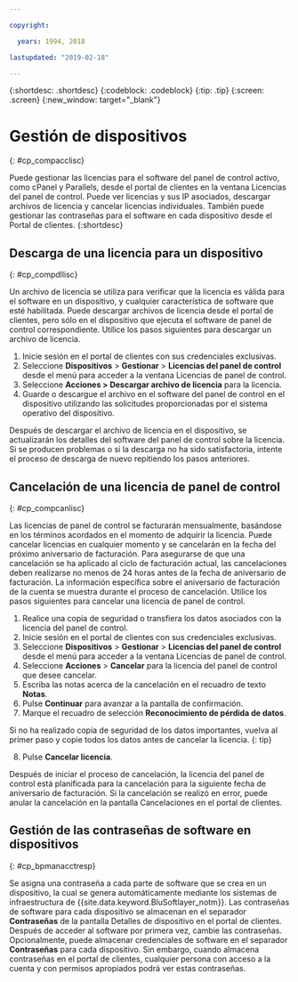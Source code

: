 ```yaml
---

copyright:

  years: 1994, 2018

lastupdated: "2019-02-18"

---
```


{:shortdesc: .shortdesc}
{:codeblock: .codeblock}
{:tip: .tip}
{:screen: .screen}
{:new_window: target="_blank"}

# Gestión de dispositivos
{: #cp_compacclisc}

Puede gestionar las licencias para el software del panel de control activo, como cPanel y Parallels, desde el portal de clientes en la ventana Licencias del panel de control. Puede ver licencias y sus IP asociados, descargar archivos de licencia y cancelar licencias individuales. También puede gestionar las contraseñas para el software en cada dispositivo desde el Portal de clientes.
{:shortdesc}


## Descarga de una licencia para un dispositivo
{: #cp_compdllisc}

Un archivo de licencia se utiliza para verificar que la licencia es válida para el software en un dispositivo, y cualquier característica de software que esté habilitada. Puede descargar archivos de licencia desde el portal de clientes, pero sólo en el dispositivo que ejecuta el software de panel de control correspondiente. Utilice los pasos siguientes para descargar un archivo de licencia.

1. Inicie sesión en el portal de clientes con sus credenciales exclusivas.
2. Seleccione **Dispositivos** > **Gestionar** > **Licencias del panel de control** desde el menú para acceder a la ventana Licencias de panel de control.
3. Seleccione **Acciones > Descargar archivo de licencia** para la licencia.
4. Guarde o descargue el archivo en el software del panel de control en el dispositivo utilizando las solicitudes proporcionadas por el sistema operativo del dispositivo.

Después de descargar el archivo de licencia en el dispositivo, se actualizarán los detalles del software del panel de control sobre la licencia. Si se producen problemas o si la descarga no ha sido satisfactoria, intente el proceso de descarga de nuevo repitiendo los pasos anteriores.

## Cancelación de una licencia de panel de control
{: #cp_compcanlisc}

Las licencias de panel de control se facturarán mensualmente, basándose en los términos acordados en el momento de adquirir la licencia. Puede cancelar licencias en cualquier momento y se cancelarán en la fecha del próximo aniversario de facturación. Para asegurarse de que una cancelación se ha aplicado al ciclo de facturación actual, las cancelaciones deben realizarse no menos de 24 horas antes de la fecha de aniversario de facturación. La información específica sobre el aniversario de facturación de la cuenta se muestra durante el proceso de cancelación. Utilice los pasos siguientes para cancelar una licencia de panel de control.

1. Realice una copia de seguridad o transfiera los datos asociados con la licencia del panel de control.
2. Inicie sesión en el portal de clientes con sus credenciales exclusivas.
3. Seleccione **Dispositivos** > **Gestionar** > **Licencias del panel de control** desde el menú para acceder a la ventana Licencias de panel de control.
4. Seleccione **Acciones** > **Cancelar** para la licencia del panel de control que desee cancelar.
5. Escriba las notas acerca de la cancelación en el recuadro de texto **Notas**.
6. Pulse **Continuar** para avanzar a la pantalla de confirmación.
7. Marque el recuadro de selección **Reconocimiento de pérdida de datos**.

  Si no ha realizado copia de seguridad de los datos importantes, vuelva al primer paso y copie todos los datos antes de cancelar la licencia.
  {: tip}

8. Pulse **Cancelar licencia**.

Después de iniciar el proceso de cancelación, la licencia del panel de control está planificada para la cancelación para la siguiente fecha de aniversario de facturación. Si la cancelación se realizó en error, puede anular la cancelación en la pantalla Cancelaciones en el portal de clientes.

## Gestión de las contraseñas de software en dispositivos
{: #cp_bpmanacctresp}

Se asigna una contraseña a cada parte de software que se crea en un dispositivo, la cual se genera automáticamente mediante los sistemas de infraestructura de {{site.data.keyword.BluSoftlayer_notm}}. Las contraseñas de software para cada dispositivo se almacenan en el separador **Contraseñas** de la pantalla Detalles de dispositivo en el portal de clientes. Después de acceder al software por primera vez, cambie las contraseñas. Opcionalmente, puede almacenar credenciales de software en el separador **Contraseñas** para cada dispositivo. Sin embargo, cuando almacena contraseñas en el portal de clientes, cualquier persona con acceso a la cuenta y con permisos apropiados podrá ver estas contraseñas.
